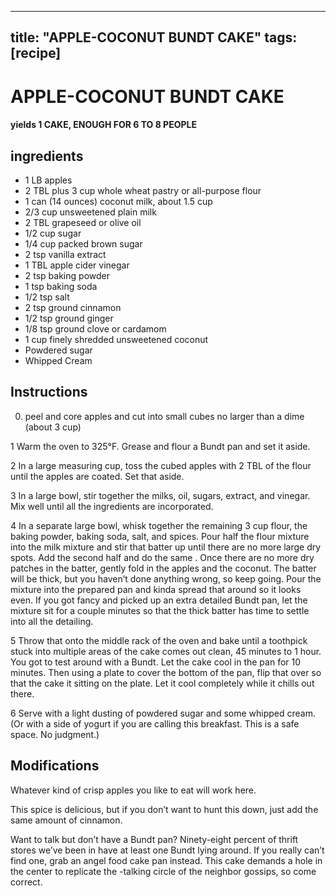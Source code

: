 
---
title: "APPLE-COCONUT BUNDT CAKE"
tags: [recipe]
---

# APPLE-COCONUT BUNDT CAKE


#### yields  1 CAKE, ENOUGH FOR 6 TO 8 PEOPLE


## ingredients
* 1 LB apples 
* 2 TBL plus 3 cup whole wheat pastry or all-purpose flour 
* 1 can (14 ounces) coconut milk, about 1.5 cup 
* 2/3 cup unsweetened plain milk 
* 2 TBL grapeseed or olive oil 
* 1/2 cup sugar 
* 1/4 cup packed brown sugar 
* 2 tsp vanilla extract 
* 1 TBL apple cider vinegar 
* 2 tsp baking powder 
* 1 tsp baking soda 
* 1/2 tsp salt 
* 2 tsp ground cinnamon 
* 1/2 tsp ground ginger 
* 1/8 tsp ground clove or cardamom 
* 1 cup finely shredded unsweetened coconut 
* Powdered sugar 
* Whipped Cream 



## Instructions
0. peel and core apples and cut into small cubes no larger than a dime (about 3 cup)

1 Warm the oven to 325°F. Grease and flour a Bundt pan and set it aside.

2 In a large measuring cup, toss the cubed apples with 2 TBL of the flour until the apples are coated. Set that    aside.

3 In a large bowl, stir together the milks, oil, sugars, extract, and vinegar. Mix well until all the ingredients are incorporated.

4 In a separate large bowl, whisk together the remaining 3 cup flour, the baking powder, baking soda, salt, and spices. Pour half the flour mixture into the milk mixture and stir that batter up until there are no more large dry spots. Add the second half and do the same   . Once there are no more dry patches in the batter, gently fold in the apples and the coconut. The batter will be thick, but you haven’t done anything wrong, so keep going. Pour the mixture into the prepared pan and kinda spread that    around so it looks even. If you got fancy and picked up an extra detailed Bundt pan, let the mixture sit for a couple minutes so that the thick batter has time to settle into all the detailing.

5 Throw that    onto the middle rack of the oven and bake until a toothpick stuck into multiple areas of the cake comes out clean, 45 minutes to 1 hour. You got to test around with a Bundt. Let the cake cool in the pan for 10 minutes. Then using a plate to cover the bottom of the pan, flip that    over so that the cake it sitting on the plate. Let it cool completely while it chills out there.

6 Serve with a light dusting of powdered sugar and some whipped cream. (Or with a side of yogurt if you are calling this    breakfast. This is a safe space. No judgment.)



## Modifications
Whatever kind of crisp apples you like to eat will work here.

 This spice is  delicious, but if you don’t want to hunt this    down, just add the same amount of cinnamon.

Want to talk    but don’t have a Bundt pan? Ninety-eight percent of thrift stores we’ve been in have at least one Bundt lying around. If you really can’t find one, grab an angel food cake pan instead. This cake demands a hole in the center to replicate the   -talking circle of the neighbor gossips, so come correct.




